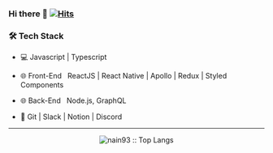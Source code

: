 ### Hi there 👋  [![Hits](https://hits.seeyoufarm.com/api/count/incr/badge.svg?url=https%3A%2F%2Fgithub.com%2Fnain93&count_bg=%2379C83D&title_bg=%23555555&icon=&icon_color=%23E7E7E7&title=hits&edge_flat=false)](https://hits.seeyoufarm.com)


<!-- <h3> 👨🏻 💻 About Me </h3>



- 🤔 &nbsp; 새로운 기술에 관심이 많으며 배우면서 적용 해보는것을 좋아합니다

- 🎓 &nbsp; 최근 React Native, GraphQL에 관심을 가지고 스택 활용한 앱 개발중에 있습니다

- 🌱 &nbsp; 밤에 코딩하는 것을 좋아합니다

- ✍️ &nbsp; 사이드 프로젝트를 진행하고 협업 하는것에 관심이 많습니다
 -->

<h3>🛠 Tech Stack</h3>

- 💻 Javascript | Typescript

- 🌐 Front-End &nbsp; ReactJS | React Native | Apollo | Redux | Styled Components 

- 🌐 Back-End &nbsp; Node.js, GraphQL
 
- 🔧 Git | Slack | Notion | Discord

<hr>


<p align="center"><img src="https://github-readme-stats.vercel.app/api/top-langs/?username=nain93&langs_count=10&theme=tokyonight&layout=compact" alt="nain93 :: Top Langs" /></p>
